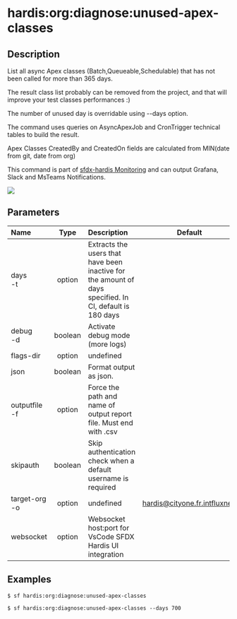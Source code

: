 <!-- This file has been generated with command 'sf hardis:doc:plugin:generate'. Please do not update it manually or it may be overwritten -->
# hardis:org:diagnose:unused-apex-classes

## Description

List all async Apex classes (Batch,Queueable,Schedulable) that has not been called for more than 365 days.
  
The result class list probably can be removed from the project, and that will improve your test classes performances :)

The number of unused day is overridable using --days option. 

The command uses queries on AsyncApexJob and CronTrigger technical tables to build the result.

Apex Classes CreatedBy and CreatedOn fields are calculated from MIN(date from git, date from org)

This command is part of [sfdx-hardis Monitoring](https://sfdx-hardis.cloudity.com/salesforce-monitoring-unused-apex-classes/) and can output Grafana, Slack and MsTeams Notifications.

![](https://sfdx-hardis.cloudity.com/assets/images/screenshot-monitoring-unused-apex-grafana.jpg)


## Parameters

|Name|Type|Description|Default|Required|Options|
|:---|:--:|:----------|:-----:|:------:|:-----:|
|days<br/>-t|option|Extracts the users that have been inactive for the amount of days specified. In CI, default is 180 days||||
|debug<br/>-d|boolean|Activate debug mode (more logs)||||
|flags-dir|option|undefined||||
|json|boolean|Format output as json.||||
|outputfile<br/>-f|option|Force the path and name of output report file. Must end with .csv||||
|skipauth|boolean|Skip authentication check when a default username is required||||
|target-org<br/>-o|option|undefined|hardis@cityone.fr.intfluxne2|||
|websocket|option|Websocket host:port for VsCode SFDX Hardis UI integration||||

## Examples

```shell
$ sf hardis:org:diagnose:unused-apex-classes
```

```shell
$ sf hardis:org:diagnose:unused-apex-classes --days 700
```


